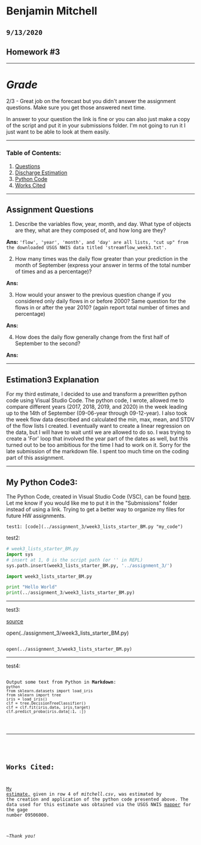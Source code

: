 # Benjamin Mitchell
## `9/13/2020`
## Homework #3

___
# ***Grade***

2/3 - Great job on the forecast but you didn't answer the assignment questions. Make sure you get those answered next time.

In answer to your question the link is fine or you can also just make a copy of the script and put it in your submissions folder. I'm not going to run it I just want to be able to look at them easily.

___
### Table of Contents:
1. [ Questions](#qns)
2. [ Discharge Estimation](#est)
3. [ Python Code](#cod)
4. [ Works Cited](#cit)

___
<a name="qns"></a>
## Assignment Questions

1. Describe the variables flow, year, month, and day. What type of objects are they, what are they composed of, and how long are they?

**Ans:**
`'flow', 'year', 'month', and 'day' are all lists, "cut up" from the downloaded USGS NWIS data titled 'streamflow_week3.txt'.
`

2. How many times was the daily flow greater than your prediction in the month of September (express your answer in terms of the total number of times and as a percentage)?

**Ans:**
`
`

3. How would your answer to the previous question change if you considered only daily flows in or before 2000? Same question for the flows in or after the year 2010? (again report total number of times and percentage)

**Ans:**
`
`

4. How does the daily flow generally change from the first half of September to the second?

**Ans:**
`
`

___
<a name="est"></a>
## Estimation3 Explanation

For my third estimate, I decided to use and transform a prewritten python code using Visual Studio Code.  The python code, I wrote, allowed me to compare different years (2017, 2018, 2019, and 2020) in the week leading up to the 14th of September (09-06-year through 09-12-year).  I also took the week flow data described and calculated the min, max, mean, and STDV of the flow lists I created.  I eventually want to create a linear regression on the data, but I will have to wait until we are allowed to do so.  I was trying to create a 'For' loop that involved the year part of the dates as well, but this turned out to be too ambitious for the time I had to work on it.  Sorry for the late submission of the markdown file.  I spent too much time on the coding part of this assignment.

___
<a name="cod"></a>
## My Python Code3:

The Python Code, created in Visual Studio Code (VSC), can be found [here](https://github.com/HAS-Tools-Fall2020/homework-Bensketball/blob/master/assignment_3/week3_lists_starter_BM.py).  Let me know if you would like me to put it in the "Submissions" folder instead of using a link.  Trying to get a better way to organize my files for future HW assignments.


    test1: [code](../assignment_3/week3_lists_starter_BM.py "my_code")

test2:
```python
# week3_lists_starter_BM.py
import sys
# insert at 1, 0 is the script path (or '' in REPL)
sys.path.insert(week3_lists_starter_BM.py, '../assignment_3/')

import week3_lists_starter_BM.py

print "Hello World"
print(../assignment_3/week3_lists_starter_BM.py)
```

___
test3:

[source](http://web.simmons.edu/~grabiner/comm244/weekfour/code-test.html)

open(../assignment_3/week3_lists_starter_BM.py)

<pre><code>
open(../assignment_3/week3_lists_starter_BM.py)
</code></pre>

___
test4:

<p><code>
Output some text from Python in <strong>Markdown</strong>:
<code>python
from sklearn.datasets import load_iris
from sklearn import tree
iris = load_iris()
clf = tree.DecisionTreeClassifier()
clf = clf.fit(iris.data, iris.target)
clf.predict_proba(iris.data[:1, :])
</code></p>

___
<a name="cit"></a>
## Works Cited:

[My estimate,](https://github.com/HAS-Tools-Fall2020/forecasting/blob/master/forecast_entries/mitchell.csv) given in row 4 of *mitchell.csv*, was estimated by the creation and application of the python code presented above.  The data used for this estimate was obtained via the USGS NWIS [mapper](https://maps.waterdata.usgs.gov/mapper/) for the gage number 09506000.
###### ~Thank you!
